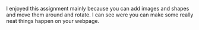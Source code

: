 I enjoyed this assignment mainly because you can add images and shapes and move them around
and rotate. I can see were you can make some really neat things happen on your webpage.